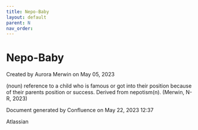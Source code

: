 ```yaml
---
title: Nepo-Baby
layout: default
parent: N
nav_order:
---
```


# Nepo-Baby

Created by  Aurora Merwin on May 05, 2023

(noun) reference to a child who is famous or got into their position because of their parents position or success. Derived from nepotism(n). (Merwin, N-R, 2023)

Document generated by Confluence on May 22, 2023 12:37

Atlassian
